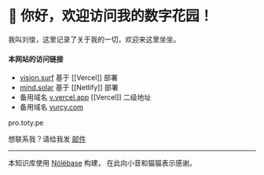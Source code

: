 # 🏡 你好，欢迎访问我的数字花园！

我叫刘俊，这里记录了关于我的一切，欢迎来这里坐坐。


#### 本网站的访问链接
- [vision.surf](https://vision.surf)       基于 [[Vercel]] 部署
- [mind.solar](https://mind.solar)      基于 [[Netlify]] 部署
- 备用域名 [v.vercel.app](https://v.vercel.app) [[Vercel]] 二级地址 
- 备用域名 [vurcy.com](https://vurcy.com) 



pro.toty.pe


想联系我？请给我发 [邮件](mailto:olj@outlook.com)

-----
本知识库使用 [Nólëbase](https://nolebase.ayaka.io) 构建， 在此向小音和猫猫表示感谢。